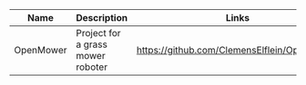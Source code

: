 | Name | Description | Links |
| --- | --- | --- |
| OpenMower | Project for a grass mower roboter |  https://github.com/ClemensElflein/OpenMower |
